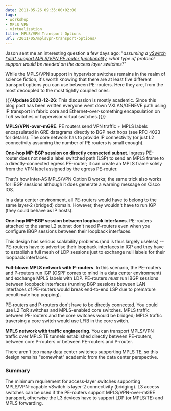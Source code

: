 ```yaml
---
date: 2011-05-26 09:35:00+02:00
tags:
- workshop
- MPLS VPN
- virtualization
title: MPLS/VPN Transport Options
url: /2011/05/mplsvpn-transport-options/
---
```

Jason sent me an interesting question a few days ago: "*assuming a* [*vSwitch \*did\* support MPLS/VPN PE router functionality*](/2011/04/vcloud-architects-ever-heard-of-mpls/)*, what type of protocol support would be needed on the access layer switches?*"

While the MPLS/VPN support in hypervisor switches remains in the realm of science fiction, it's worth knowing that there are at least five different transport options you can use between PE-routers. Here they are, from the most decoupled to the most tightly coupled ones:
<!--more-->
{{<note update>}}**Update 2020-12-26**: This discussion is mostly academic. Since this blog post has been written everyone went down VXLAN/GENEVE path using IP transport in fabric core and Ethernet-over-something encapsulation on ToR switches or hypervisor virtual switches.{{</note>}} 

**MPLS/VPN-over-mGRE**. PE routers send VPN traffic + MPLS labels encapsulated in GRE datagrams directly to BGP next hops (see RFC 4023 for details). The core network has to provide IP connectivity (or just L2 connectivity assuming the number of PE routers is small enough).

**One-hop MP-BGP session on directly connected subnet**. Ingress PE-router does not need a label switched path (LSP) to send an MPLS frame to a directly-connected egress PE-router; it can create an MPLS frame solely from the VPN label assigned by the egress PE-router.

That's how Inter-AS MPLS/VPN Option B works; the same trick also works for IBGP sessions although it does generate a warning message on Cisco IOS.

In a data center environment, all PE-routers would have to belong to the same layer-2 (bridged) domain. However, they wouldn't have to run IGP (they could behave as IP hosts).

**One-hop MP-BGP session between loopback interfaces**. PE-routers attached to the same L2 subnet don't need P-routers even when you configure IBGP sessions between their loopback interfaces.

This design has serious scalability problems (and is thus largely useless) -- PE-routers have to advertise their loopback interfaces in IGP and they have to establish a full mesh of LDP sessions just to exchange null labels for their loopback interfaces.

**Full-blown MPLS network with P-routers**. In this scenario, the PE-routers and P-routers run IGP (OSPF comes to mind in a data center environment) and exchange MPLS labels with LDP. PE-routers *must* run IBGP sessions between loopback interfaces (running BGP sessions between LAN interfaces of PE-routers would break end-to-end LSP due to premature penultimate hop popping).

PE-routers and P-routers don't have to be directly connected. You could use L2 ToR switches and MPLS-enabled core switches. MPLS traffic between PE-routers and the core switches would be bridged; MPLS traffic traversing a core switch would use LFIB in the core switch.

**MPLS network with traffic engineering**. You can transport MPLS/VPN traffic over MPLS TE tunnels established directly between PE-routers, between core P-routers or between PE-routers and P-router.

There aren't too many data center switches supporting MPLS TE, so this design remains "somewhat" academic from the data center perspective.

### Summary

The minimum requirement for access-layer switches supporting MPLS/VPN-capable vSwitch is layer-2 connectivity (bridging). L3 access switches can be used if the PE-routers support MPLS/VPN-over-mGRE transport, otherwise the L3 devices have to support LDP (or MPLS/TE) and MPLS forwarding.
